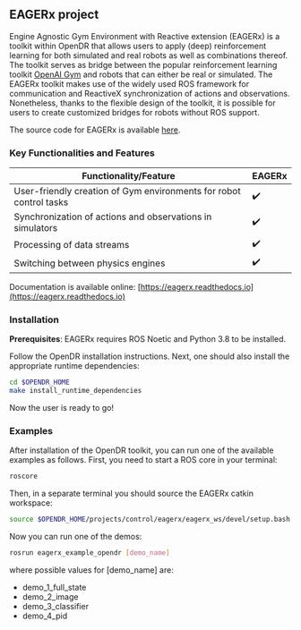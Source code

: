 ## EAGERx project

Engine Agnostic Gym Environment with Reactive extension (EAGERx) is a toolkit within OpenDR that allows users to apply (deep) reinforcement learning for both simulated and real robots as well as combinations thereof.
The toolkit serves as bridge between the popular reinforcement learning toolkit [OpenAI Gym](https://gym.openai.com/) and robots that can either be real or simulated.
The EAGERx toolkit makes use of the widely used ROS framework for communication and ReactiveX synchronization of actions and observations.
Nonetheless, thanks to the flexible design of the toolkit, it is possible for users to create customized bridges for robots without ROS support.

The source code for EAGERx is available [here](https://github.com/eager-dev/eagerx).

### Key Functionalities and Features


| **Functionality/Feature**                                           | **EAGERx**         |
| ------------------------------------------------------------------- | -------------------|
| User-friendly creation of Gym environments for robot control tasks  | :heavy_check_mark: |
| Synchronization of actions and observations in simulators           | :heavy_check_mark: |
| Processing of data streams                                          | :heavy_check_mark: |
| Switching between physics engines                                   | :heavy_check_mark: |

Documentation is available online: [https://eagerx.readthedocs.io](https://eagerx.readthedocs.io)


### Installation

**Prerequisites**: EAGERx requires ROS Noetic and Python 3.8 to be installed.

Follow the OpenDR installation instructions.
Next, one should also install the appropriate runtime dependencies:

```bash
cd $OPENDR_HOME
make install_runtime_dependencies
```

Now the user is ready to go!

### Examples

After installation of the OpenDR toolkit, you can run one of the available examples as follows.
First, you need to start a ROS core in your terminal:

```bash
roscore
```

Then, in a separate terminal you should source the EAGERx catkin workspace:

```bash
source $OPENDR_HOME/projects/control/eagerx/eagerx_ws/devel/setup.bash
```

Now you can run one of the demos:

```bash
rosrun eagerx_example_opendr [demo_name]
```

where possible values for [demo_name] are:
- demo_1_full_state
- demo_2_image
- demo_3_classifier
- demo_4_pid
